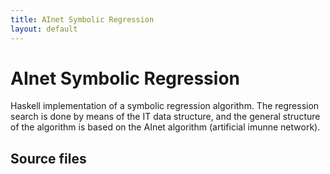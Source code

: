 ```yaml
---
title: AInet Symbolic Regression
layout: default
---
```


# AInet Symbolic Regression

Haskell implementation of a symbolic regression algorithm. The regression search is done by means of the IT data structure, and the general structure of the algorithm is based on the AInet algorithm (artificial imunne network).

## Source files